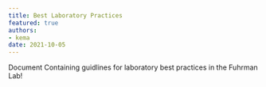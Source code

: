 ```yaml
---
title: Best Laboratory Practices 
featured: true
authors:
- kema
date: 2021-10-05
---
```


Document Containing guidlines for laboratory best practices in the Fuhrman Lab!







